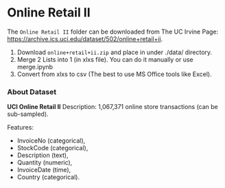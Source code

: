 # Online Retail II

The `Online Retail II` folder can be downloaded from The UC Irvine Page: https://archive.ics.uci.edu/dataset/502/online+retail+ii.

1. Download `online+retail+ii.zip` and place in under ./data/ directory.
2. Merge 2 Lists into 1 (in xlxs file). You can do it manually or use merge.ipynb
2. Convert from xlxs to csv (The best to use MS Office tools like Excel).

### About Dataset

**UCI Online Retail II**
Description: 1,067,371 online store transactions (can be sub-sampled).

Features:
* InvoiceNo (categorical),
* StockCode (categorical),
* Description (text),
* Quantity (numeric),
* InvoiceDate (time),
* Country (categorical).